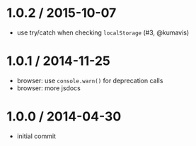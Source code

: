 # 1.0.2 / 2015-10-07

* use try/catch when checking `localStorage` (#3, @kumavis)

# 1.0.1 / 2014-11-25

* browser: use `console.warn()` for deprecation calls
* browser: more jsdocs

# 1.0.0 / 2014-04-30

* initial commit
